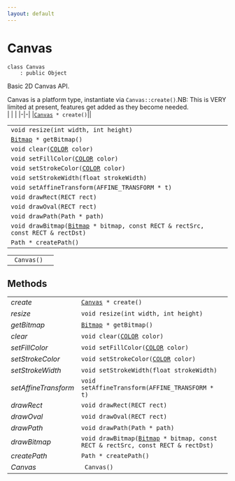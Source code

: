 ```yaml
---
layout: default
---
```


# Canvas

```
class Canvas
    : public Object
```


Basic 2D Canvas API.     

Canvas is a platform type, instantiate via `Canvas::create()`.NB: This is VERY limited at present, features get added as they become needed.     
| | |
|-|-|
|[`Canvas`](/ref/graphics_group/Canvas)` * create()`||


| | |
|-|-|
|`void resize(int width, int height)`||
|[`Bitmap`](/ref/graphics_group/Bitmap)` * getBitmap()`||
|`void clear(`[`COLOR`](/ref/graphics_group/COLOR)` color)`||
|`void setFillColor(`[`COLOR`](/ref/graphics_group/COLOR)` color)`||
|`void setStrokeColor(`[`COLOR`](/ref/graphics_group/COLOR)` color)`||
|`void setStrokeWidth(float strokeWidth)`||
|`void setAffineTransform(AFFINE_TRANSFORM * t)`||
|`void drawRect(RECT rect)`||
|`void drawOval(RECT rect)`||
|`void drawPath(Path * path)`||
|`void drawBitmap(`[`Bitmap`](/ref/graphics_group/Bitmap)` * bitmap, const RECT & rectSrc, const RECT & rectDst)`||
|`Path * createPath()`||


| | |
|-|-|
|` Canvas()`||


## Methods

| | |
|-|-|
| *create* | [`Canvas`](/ref/graphics_group/Canvas)` * create()` |  |
| *resize* | `void resize(int width, int height)` |  |
| *getBitmap* | [`Bitmap`](/ref/graphics_group/Bitmap)` * getBitmap()` |  |
| *clear* | `void clear(`[`COLOR`](/ref/graphics_group/COLOR)` color)` |  |
| *setFillColor* | `void setFillColor(`[`COLOR`](/ref/graphics_group/COLOR)` color)` |  |
| *setStrokeColor* | `void setStrokeColor(`[`COLOR`](/ref/graphics_group/COLOR)` color)` |  |
| *setStrokeWidth* | `void setStrokeWidth(float strokeWidth)` |  |
| *setAffineTransform* | `void setAffineTransform(AFFINE_TRANSFORM * t)` |  |
| *drawRect* | `void drawRect(RECT rect)` |  |
| *drawOval* | `void drawOval(RECT rect)` |  |
| *drawPath* | `void drawPath(Path * path)` |  |
| *drawBitmap* | `void drawBitmap(`[`Bitmap`](/ref/graphics_group/Bitmap)` * bitmap, const RECT & rectSrc, const RECT & rectDst)` |  |
| *createPath* | `Path * createPath()` |  |
| *Canvas* | ` Canvas()` |  |
